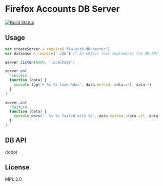 Firefox Accounts DB Server
==========================

[![Build Status](https://travis-ci.org/mozilla/fxa-auth-db-server.svg?branch=master)](https://travis-ci.org/mozilla/fxa-auth-db-server)

## Usage

```js
var createServer = require('fxa-auth-db-server')
var database = require('./db') // An object that implements the DB API described below

server.listen(8080, 'localhost')

server.on(
  'success',
  function (data) {
    console.log('+ %s %s took %dms', data.method, data.url, data.t)
  }
)

server.on(
  'failure',
  function (data) {
    console.warn('- %s %s failed with %d', data.method, data.url, data.err.code)
  }
)
```

## DB API

(todo)

## License

MPL 2.0
